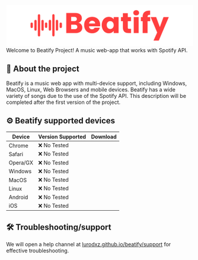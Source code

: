 [![Beatify Logo](https://github.com/lurodxz/Beatify/blob/main/readme/header.png?raw=true)](https://lurodxz.github.io/Beatify)
Welcome to Beatify Project! A music web-app that works with Spotify API.

## 📜 About the project
Beatify is a music web app with multi-device support, including Windows, MacOS, Linux, Web Browsers and mobile devices. Beatify has a wide variety of songs due to the use of the Spotify API. This description will be completed after the first version of the project.
## ⚙️ Beatify supported devices
|Device|Version Supported|Download|
|--|--|--|
|Chrome|❌ No Tested|
|Safari|❌ No Tested|
|Opera/GX|❌ No Tested|
|Windows|❌ No Tested|
|MacOS|❌ No Tested|
|Linux|❌ No Tested|
|Android|❌ No Tested|
|iOS|❌ No Tested|
## 🛠️ Troubleshooting/support
We will open a help channel at [lurodxz.github.io/beatify/support](https://lurodxz.github.io/Beatify/support)  for effective troubleshooting.

